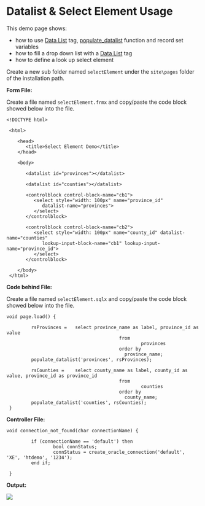 # Datalist & Select Element Usage

This demo page shows:

* how to use [Data List](https://sodium.gitbook.io/sodium/language-reference/html-tags/sodium-tags/data-list) tag, [populate\_datalist](datalist-and-select-element-usage.md) function and record set variables
* how to fill a drop down list with a [Data List](https://sodium.gitbook.io/sodium/language-reference/html-tags/sodium-tags/data-list) tag
* how to define a look up select element

Create a new sub folder named `selectElement` under the `site\pages` folder of the installation path.

 **Form File:** 

Create a file named `selectElement.frmx` and copy/paste the code block showed below into the file.

```text
<!DOCTYPE html>
  
 <html>
  
    <head>
       <title>Select Element Demo</title>
    </head>
  
    <body>
    
       <datalist id="provinces"></datalist>
  
       <datalist id="counties"></datalist>
  
       <controlblock control-block-name="cb1">
          <select style="width: 100px" name="province_id"
             datalist-name="provinces">
          </select>
       </controlblock>
       
       <controlblock control-block-name="cb2">
          <select style="width: 100px" name="county_id" datalist-name="counties" 
             lookup-input-block-name="cb1" lookup-input-name="province_id">
          </select>     
       </controlblock>
       
    </body>
 </html>
```

 **Code behind File:** 

Create a file named `selectElement.sqlx` and copy/paste the code block showed below into the file.

```text
void page.load() {      
         
         rsProvinces =   select province_name as label, province_id as value
                                         from
                                                 provinces
                                         order by
                                           province_name;
         populate_datalist('provinces', rsProvinces);
  
         rsCounties =    select county_name as label, county_id as value, province_id as province_id
                                         from
                                                 counties
                                         order by
                                           county_name;
         populate_datalist('counties', rsCounties);
 }
```

 **Controller File:**

```text
void connection_not_found(char connectionName) {
         
         if (connectionName == 'default') then
                 bool connStatus;
                 connStatus = create_oracle_connection('default', 'XE', 'htdemo', '1234'); 
         end if;
         
 }
```

 **Output:**

![](https://gblobscdn.gitbook.com/assets%2F-M1F9jN2PZ8B8ILKwygX%2F-M24iU6bndfdhCFk9PIl%2F-M24jYCr712tA8stW0nY%2Fimage.png?alt=media&token=9ce641d6-da1b-4c95-be84-fa6afb849170)

